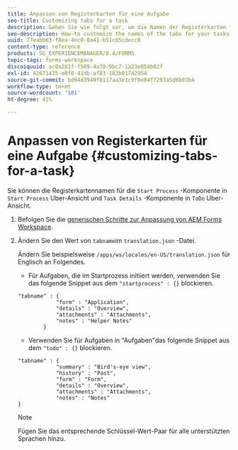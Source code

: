 ```yaml
---
title: Anpassen von Registerkarten für eine Aufgabe
seo-title: Customizing tabs for a task
description: Gehen Sie wie folgt vor, um die Namen der Registerkarten für Ihre Aufgaben in LiveCycle AEM Forms Workspace anzupassen.
seo-description: How-to customize the names of the tabs for your tasks, in LiveCycle AEM Forms workspace.
uuid: 77eabb63-f8ea-4ec0-8a41-b51c65cdecc0
content-type: reference
products: SG_EXPERIENCEMANAGER/6.4/FORMS
topic-tags: forms-workspace
discoiquuid: ac0a281f-f589-4a70-9bc7-1a23e054b02f
exl-id: 42671435-e0f0-41db-af83-182b01742954
source-git-commit: bd94d3949f0117aa3e1c9f0e84f7293a5d6b03b4
workflow-type: tm+mt
source-wordcount: '101'
ht-degree: 41%

---
```


# Anpassen von Registerkarten für eine Aufgabe {#customizing-tabs-for-a-task}

Sie können die Registerkartennamen für die `Start Process` -Komponente in `Start Process` Uber-Ansicht und `Task Details` -Komponente in `ToDo` Uber-Ansicht.

1. Befolgen Sie die [generischen Schritte zur Anpassung von AEM Forms Workspace](/help/forms/using/generic-steps-html-workspace-customization.md).
1. Ändern Sie den Wert von `tabname`im `translation.json` -Datei.

   Ändern Sie beispielsweise `/apps/ws/locales/en-US/translation.json` für Englisch an Folgendes.

   * Für Aufgaben, die im Startprozess initiiert werden, verwenden Sie das folgende Snippet aus dem `"startprocess" : {}` blockieren.

   ```
   "tabname" : {
               "form" : "Application",
               "details" : "Overview",
               "attachments" : "Attachments",
               "notes" : "Helper Notes"
           }
   ```

   * Verwenden Sie für Aufgaben in &quot;Aufgaben&quot;das folgende Snippet aus dem `"todo" : {}` blockieren.

   ```
   "tabname" : {
               "summary" : "Bird's-eye view",
               "history" : "Past",
               "form" : "Form",
               "details" : "Overview",
               "attachments" : "Attachments",
               "notes" : "Notes"
   }
   ```

   >[!NOTE]
   >
   >Fügen Sie das entsprechende Schlüssel-Wert-Paar für alle unterstützten Sprachen hinzu.
